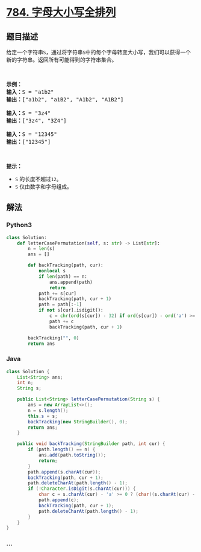 # [784. 字母大小写全排列](https://leetcode-cn.com/problems/letter-case-permutation)



## 题目描述

<!-- 这里写题目描述 -->

<p>给定一个字符串<code>S</code>，通过将字符串<code>S</code>中的每个字母转变大小写，我们可以获得一个新的字符串。返回所有可能得到的字符串集合。</p>

<p>&nbsp;</p>

<pre><strong>示例：</strong>
<strong>输入：</strong>S = &quot;a1b2&quot;
<strong>输出：</strong>[&quot;a1b2&quot;, &quot;a1B2&quot;, &quot;A1b2&quot;, &quot;A1B2&quot;]

<strong>输入：</strong>S = &quot;3z4&quot;
<strong>输出：</strong>[&quot;3z4&quot;, &quot;3Z4&quot;]

<strong>输入：</strong>S = &quot;12345&quot;
<strong>输出：</strong>[&quot;12345&quot;]
</pre>

<p>&nbsp;</p>

<p><strong>提示：</strong></p>

<ul>
	<li><code>S</code>&nbsp;的长度不超过<code>12</code>。</li>
	<li><code>S</code>&nbsp;仅由数字和字母组成。</li>
</ul>


## 解法

<!-- 这里可写通用的实现逻辑 -->

<!-- tabs:start -->

### **Python3**

<!-- 这里可写当前语言的特殊实现逻辑 -->

```python
class Solution:
    def letterCasePermutation(self, s: str) -> List[str]:
        n = len(s)
        ans = []

        def backTracking(path, cur):
            nonlocal s
            if len(path) == n:
                ans.append(path)
                return
            path += s[cur]
            backTracking(path, cur + 1)
            path = path[:-1]
            if not s[cur].isdigit():
                c = chr(ord(s[cur]) - 32) if ord(s[cur]) - ord('a') >= 0 else chr(ord(s[cur]) + 32)
                path += c
                backTracking(path, cur + 1)

        backTracking("", 0)
        return ans
```

### **Java**

<!-- 这里可写当前语言的特殊实现逻辑 -->

```java
class Solution {
    List<String> ans;
    int n;
    String s;

    public List<String> letterCasePermutation(String s) {
        ans = new ArrayList<>();
        n = s.length();
        this.s = s;
        backTracking(new StringBuilder(), 0);
        return ans;
    }

    public void backTracking(StringBuilder path, int cur) {
        if (path.length() == n) {
            ans.add(path.toString());
            return;
        }
        path.append(s.charAt(cur));
        backTracking(path, cur + 1);
        path.deleteCharAt(path.length() - 1);
        if (!Character.isDigit(s.charAt(cur))) {
            char c = s.charAt(cur) - 'a' >= 0 ? (char)(s.charAt(cur) - 32) : (char)(s.charAt(cur) + 32);
            path.append(c);
            backTracking(path, cur + 1);
            path.deleteCharAt(path.length() - 1);
        }
    }
}
```

### **...**

```

```

<!-- tabs:end -->
